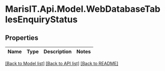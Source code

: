 
# MarisIT.Api.Model.WebDatabaseTablesEnquiryStatus

## Properties

Name | Type | Description | Notes
------------ | ------------- | ------------- | -------------

[[Back to Model list]](../README.md#documentation-for-models)
[[Back to API list]](../README.md#documentation-for-api-endpoints)
[[Back to README]](../README.md)

